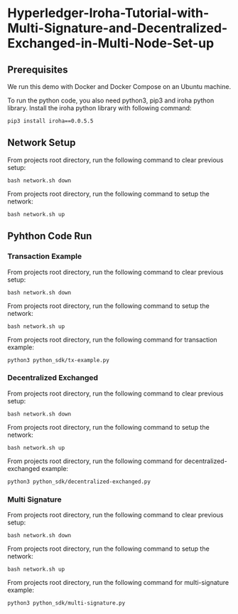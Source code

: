 # Hyperledger-Iroha-Tutorial-with-Multi-Signature-and-Decentralized-Exchanged-in-Multi-Node-Set-up

## Prerequisites
We run this demo with Docker and  Docker Compose on an Ubuntu machine.

To run the python code, you also need python3, pip3 and iroha python library.
Install the iroha python library with following command:
```
pip3 install iroha==0.0.5.5
```

## Network Setup
From projects root directory, run the following command to clear previous setup:
```
bash network.sh down
```
From projects root directory, run the following command to setup the network:
```
bash network.sh up
```

## Pyhthon Code Run

### Transaction Example
From projects root directory, run the following command to clear previous setup:
```
bash network.sh down
```
From projects root directory, run the following command to setup the network:
```
bash network.sh up
```
From projects root directory, run the following command for transaction example:
```
python3 python_sdk/tx-example.py
```

### Decentralized Exchanged
From projects root directory, run the following command to clear previous setup:
```
bash network.sh down
```
From projects root directory, run the following command to setup the network:
```
bash network.sh up
```
From projects root directory, run the following command for decentralized-exchanged example:
```
python3 python_sdk/decentralized-exchanged.py
```

### Multi Signature

From projects root directory, run the following command to clear previous setup:
```
bash network.sh down
```
From projects root directory, run the following command to setup the network:
```
bash network.sh up
```
From projects root directory, run the following command for multi-signature example:
```
python3 python_sdk/multi-signature.py
```